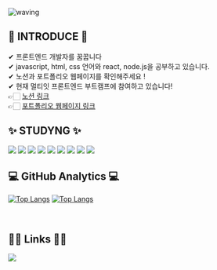     
![waving](https://capsule-render.vercel.app/api?type=waving&height=200&text=Hi%20There!&fontAlign=70&fontAlignY=40&color=gradient)
## 👋 INTRODUCE 👋 
✔ 프론트엔드 개발자를 꿈꿉니다
<br/>✔ javascript, html, css 언어와 react, node.js을 공부하고 있습니다. 
<br/>✔ 노션과 포트폴리오 웹페이지를 확인해주세요 !
<br/>✔ 현재 멀티잇 프론트엔드 부트캠프에 참여하고 있습니다!
<br/> 👉🏻 <a href="https://absorbed-forest-da0.notion.site/4410a31d2ca647779c154c15adcec7b5"> 노션 링크 </a>
<br/> 👉🏻  <a href="https://heejung0413.github.io/web-porfolio-1/"> 포트폴리오 웹페이지 링크 </a>
<br/>

## ✨ STUDYNG ✨
<div>
	<img src="https://img.shields.io/badge/Javascript-F7DF1E?style=flat&logo=JavaScript&logoColor=white" />
	<img src="https://img.shields.io/badge/HTML5-E34F26?style=flat&logo=HTML5&logoColor=white" />
	<img src="https://img.shields.io/badge/CSS3-1572B6?style=flat&logo=CSS3&logoColor=white" />
	<img src="https://img.shields.io/badge/React-61DAFB?style=flat&logo=React&logoColor=white"/>
	 <img src="https://img.shields.io/badge/Node.js-000000?style=flat&logo=Node.js&logoColor=white"/>
  	<img src="https://img.shields.io/badge/python-3776AB?style=flat&logo=Python&logoColor=white"/>
  	<img src="https://img.shields.io/badge/ORACLE-F80000?style=flat&logo=Oracle&logoColor=white"/>
	<img src="https://img.shields.io/badge/Git-F05032?style=flat&logo=Git&logoColor=white"/> 
	<img src="https://img.shields.io/badge/Github-181717?style=flat&logo=GitHub&logoColor=white"/> 
<br/>


## 💻 GitHub Analytics 💻

[![Top Langs](https://github-readme-stats.vercel.app/api/top-langs/?username=heejung0413&layout=compact&theme=algolia)](https://github.com/heejung0413/github-readme-statssss)
[![Top Langs](https://github-readme-stats.vercel.app/api/top-langs/?username=heejung0413&langs_count=8)](https://github.com/heejung0413/github-readme-stats)

<br/>

## 🤝🏻 Links 🤝🏻
<a href="acb4287@naver.com"><img src="https://img.shields.io/badge/-acb4287@naver.com-D14836?style=flat&logo=naver.com&logoColor=white"/></a>
